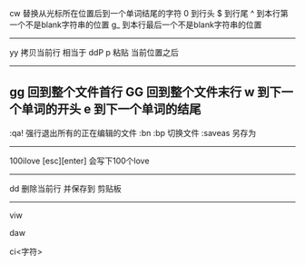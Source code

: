 cw  替换从光标所在位置后到一个单词结尾的字符
0  到行头
$  到行尾
^  到本行第一个不是blank字符串的位置
g_ 到本行最后一个不是blank字符串的位置

---

yy 拷贝当前行 相当于 ddP
p 粘贴 当前位置之后

---

gg 回到整个文件首行
GG 回到整个文件末行
w  到下一个单词的开头
e  到下一个单词的结尾
---

:qa! 强行退出所有的正在编辑的文件
:bn :bp 切换文件
:saveas  另存为

---

100ilove [esc][enter] 会写下100个love

---

dd 删除当前行 并保存到 剪贴板

---

viw

daw

ci<字符>